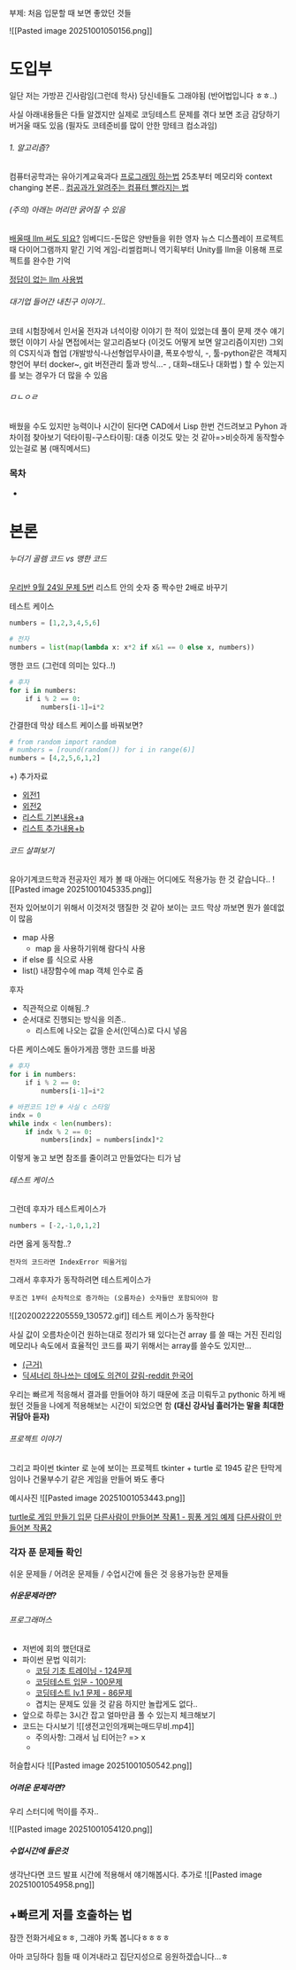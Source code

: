  
부제: 처음 입문할 때 보면 좋았던 것들

![[Pasted image 20251001050156.png]]

# 도입부
일단 저는 가방끈 긴사람임(그런데 학사)
당신네들도 그래야됨 (반어법입니다 ㅎㅎ..)

사실 아래내용들은 다들 알겠지만 
실제로 코딩테스트 문제를 겪다 보면 조금 감당하기 버거울 때도 있음
(필자도 코테준비를 많이 안한 망테크 컴소과임)
###### 1. 알고리즘?
컴퓨터공학과는 유아기계교육과다
[프로그래밍 하는법](https://www.youtube.com/shorts/vYuER_3og_M)
25초부터 메모리와 context changing 본론..
[컴공과가 알려주는 컴퓨터 빨라지는 법](https://www.youtube.com/shorts/nhgwGOOwDrc)


###### *(주의) 아래는 머리만 굵어질 수 있음*
[배울때 llm 써도 되요?](https://news.hada.io/topic?id=23353)
임베디드-돈많은 양반들을 위한 영자 뉴스 디스플레이 프로젝트 때 다이어그램까지 맡긴 기억
게임-리썰컴퍼니 역기획부터 Unity를 llm을 이용해 프로젝트를 완수한 기억

[정답이 없는 llm 사용법](https://news.hada.io/topic?id=20722)

###### 대기업 들어간 내친구 이야기..
코테 시험장에서 인서울 전자과 녀석이랑 이야기 한 적이 있었는데 풀이 문제 갯수 얘기했던 이야기
사실 면접에서는 알고리즘보다 (이것도 어떻게 보면 알고리즘이지만) 그외의 CS지식과 협업 
(개발방식-나선형업무사이클, 폭포수방식, -, 툴-python같은 객체지향언어 부터 docker~, git 버전관리 툴과 방식...- , 대화~태도나 대화법 ) 
	할 수 있는지를 보는 경우가 더 많을 수 있음

###### ㅁㄴㅇㄹ
배웠을 수도 있지만 능력이나 시간이 된다면 CAD에서 Lisp 한번 건드려보고 Pyhon 과 차이점 찾아보기
덕타이핑-구스타이핑: 대충 이것도 맞는 것 같아=>비슷하게 동작할수 있는걸로 봄 (매직메서드)


### 목차
- 

# 본론

###### 누더기 골렘 코드 vs 맹한 코드

[우리반 9월 24일 문제 5번](https://doosan-rokey.slack.com/archives/C09DDN9LZFX/p1758698100589969)
리스트 안의 숫자 중 짝수만 2배로 바꾸기

테스트 케이스
``` python
numbers = [1,2,3,4,5,6]
```


``` python
# 전자
numbers = list(map(lambda x: x*2 if x&1 == 0 else x, numbers))
```

맹한 코드 (그런데 의미는 있다..!)
``` python
# 후자
for i in numbers:  
    if i % 2 == 0:  
        numbers[i-1]=i*2
```

간결한데 막상 테스트 케이스를 바꿔보면?
``` python
# from random import random
# numbers = [round(random()) for i in range(6)]
numbers = [4,2,5,6,1,2]
```

+) 추가자료
- [외전1](https://velog.io/@loveelf1/내-파이썬이-이렇게-구릴리-없어-list는-생각보다-더-구리다)
- [외전2](    )
- [리스트 기본내용+a](https://binaryworld.tistory.com/14)
- [리스트 추가내용+b](https://kukuta.tistory.com/310)


###### 코드 살펴보기

유아기계코드학과 전공자인 제가 볼 때 아래는 어디에도 적용가능 한 것 같습니다..
![[Pasted image 20251001045335.png]]

전자
있어보이기 위해서 이것저것 땜질한 것 같아 보이는 코드
막상 까보면 뭔가 쓸데없이 많음
- map 사용
	- map 을 사용하기위해 람다식 사용
- if else 를 식으로 사용
- list() 내장함수에 map 객체 인수로 줌

후자
- 직관적으로 이해됨..?
- 순서대로 진행되는 방식을 의존..
	- 리스트에 나오는 값을 순서(인덱스)로 다시 넣음

다른 케이스에도 돌아가게끔 맹한 코드를 바꿈
``` python
# 후자
for i in numbers:  
    if i % 2 == 0:  
        numbers[i-1]=i*2

# 바뀐코드 1안 # 사실 c 스타일
indx = 0  
while indx < len(numbers):
	if indx % 2 == 0:
		numbers[indx] = numbers[indx]*2
```

이렇게 놓고 보면 참조를 줄이려고 만들었다는 티가 남

###### 테스트 케이스
그런데 후자가 테스트케이스가
``` python
numbers = [-2,-1,0,1,2]
```
라면 옳게 동작함..?

	전자의 코드라면 IndexError 띄울거임

그래서 후후자가 동작하려면 테스트케이스가
	
	무조건 1부터 순차적으로 증가하는 (오름차순) 숫자들만 포함되어야 함

![[20200222205559_130572.gif]]
테스트 케이스가 동작한다

사실 값이 오름차순이건 원하는대로 정리가 돼 있다는건 array 를 쓸 때는 거진 진리임
메모리나 속도에서 효율적인 코드를 짜기 위해서는 array를 쓸수도 있지만... 
- [(근거)](https://hyperconnect.github.io/2023/05/30/Python-Performance-Tips.html#2-built-in-list는-충분히-빠르지-않다-필요시-array나-numpy를-사용하자)
- [딕셔너리 하나쓰는 데에도 의견이 갈림-reddit 한국어](https://www.reddit.com/r/Python/comments/cbfs1s/python_consumes_too_much_memory_or_how_to_reduce/?tl=ko)

우리는 빠르게 적응해서 결과를 만들어야 하기 때문에 조금 미뤄두고
pythonic 하게 배웠던 것들을 나에게 적용해보는 시간이 되었으면 함
**(대신 강사님 흘러가는 말을 최대한 귀담아 듣자)**


###### 프로젝트 이야기
그리고 파이썬 tkinter 로 눈에 보이는 프로젝트
tkinter + turtle 로 1945 같은 탄막게임이나 건물부수기 같은 게임을 만들어 봐도 좋다

예시사진
![[Pasted image 20251001053443.png]]

[turtle로 게임 만들기 입문](https://jbmpa.com/turtle/1?sst=wr_datetime&sod=asc&sop=and&page=1&device=pc)
[다른사람이 만들어본 작품1 - 핑퐁 게임 예제](https://www.youtube.com/watch?v=sk_JRxpUjpA)
[다른사람이 만들어본 작품2](https://blog.naver.com/rlawpwp0126/222173765688)


### 각자 푼 문제들 확인

쉬운 문제들 / 어려운 문제들 / 수업시간에 들은 것 응용가능한 문제들

##### 쉬운문제라면?

###### 프로그래머스
- 저번에 회의 했던대로
- 파이썬 문법 익히기:
	- [코딩 기초 트레이닝 - 124문제](https://school.programmers.co.kr/learn/challenges/training?order=acceptance_desc)
	- [코딩테스트 입문 - 100문제](https://school.programmers.co.kr/learn/challenges/beginner?order=recent&page=1)
	- [코딩테스트 lv.1 문제 - 86문제](https://school.programmers.co.kr/learn/challenges?order=acceptance_desc&languages=python3&page=1&levels=1)
	- 겹치는 문제도 있을 것 같음 하지만 놀랍게도 없다..
- 앞으로 하루는 3시간 잡고 얼마만큼 풀 수 있는지 체크해보기
- 코드는 다시보기   ![[생전고인의개쩌는매드무비.mp4]]
	- 주의사항: 그래서 님 티어는? => x
	- 

허슬합시다
![[Pasted image 20251001050542.png]]

##### 어려운 문제라면?
우리 스터디에 먹이를 주자..

![[Pasted image 20251001054120.png]]

##### 수업시간에 들은것

생각난다면 코드 발표 시간에 적용해서 얘기해봅시다.
추가로 
![[Pasted image 20251001054958.png]]


## +빠르게 저를 호출하는 법
잠깐 전화거세요ㅎㅎ, 그래야 카톡 봅니다ㅎㅎㅎㅎ

아마 코딩하다 힘들 때 이겨내라고 집단지성으로 응원하겠습니다...ㅎ

